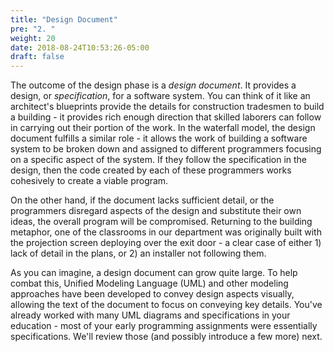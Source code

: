 ```yaml
---
title: "Design Document"
pre: "2. "
weight: 20
date: 2018-08-24T10:53:26-05:00
draft: false
---
```


The outcome of the design phase is a _design document_.  It provides a design, or _specification_, for a software system. You can think of it like an architect's blueprints provide the details for construction tradesmen to build a building - it provides rich enough direction that skilled laborers can follow in carrying out their portion of the work. In the waterfall model, the design document fulfills a similar role - it allows the work of building a software system to be broken down and assigned to different programmers focusing on a specific aspect of the system.  If they follow the specification in the design, then the code created by each of these programmers works cohesively to create a viable program. 

On the other hand, if the document lacks sufficient detail, or the programmers disregard aspects of the design and substitute their own ideas, the overall program will be compromised.  Returning to the building metaphor, one of the classrooms in our department was originally built with the projection screen deploying over the exit door - a clear case of either 1) lack of detail in the plans, or 2) an installer not following them.

As you can imagine, a design document can grow quite large. To help combat this, Unified Modeling Language (UML) and other modeling approaches have been developed to convey design aspects visually, allowing the text of the document to focus on conveying key details. You've already worked with many UML diagrams and specifications in your education - most of your early programming assignments were essentially specifications. We'll review those (and possibly introduce a few more) next.


